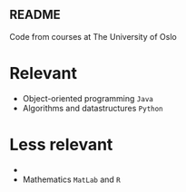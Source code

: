 ## README

Code from courses at The University of Oslo

# Relevant
- Object-oriented programming `Java`
- Algorithms and datastructures `Python`

# Less relevant
- 
- Mathematics `MatLab` and `R`
